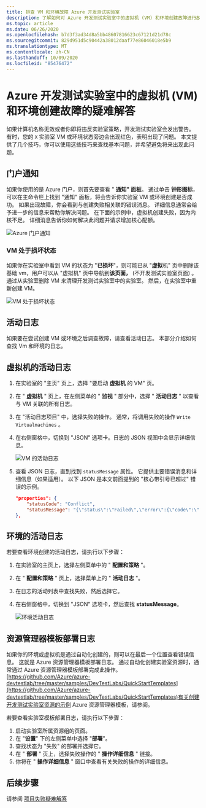 ```yaml
---
title: 排查 VM 和环境故障 Azure 开发测试实验室
description: 了解如何对 Azure 开发测试实验室中的虚拟机 (VM) 和环境创建故障进行故障排除。
ms.topic: article
ms.date: 06/26/2020
ms.openlocfilehash: b7d3f3ad34d8a5bb48607816623c67121d21d78c
ms.sourcegitcommit: 829d951d5c90442a38012daaf77e86046018e5b9
ms.translationtype: MT
ms.contentlocale: zh-CN
ms.lasthandoff: 10/09/2020
ms.locfileid: "85476472"
---
```

# <a name="troubleshoot-virtual-machine-vm-and-environment-creation-failures-in-azure-devtest-labs"></a>Azure 开发测试实验室中的虚拟机 (VM) 和环境创建故障的疑难解答
如果计算机名称无效或者你即将违反实验室策略，开发测试实验室会发出警告。 有时，您的 `X` 实验室 VM 或环境状态旁边会出现红色，表明出现了问题。  本文提供了几个技巧，你可以使用这些技巧来查找基本问题，并希望避免将来出现此问题。

## <a name="portal-notifications"></a>门户通知
如果你使用的是 Azure 门户，则首先要查看 " **通知" 面板**。  通过单击 **钟形图标**，可以在主命令栏上找到 "通知" 面板，将会告诉你实验室 VM 或环境创建是否成功。  如果出现故障，你会看到与创建失败相关联的错误消息。 详细信息通常会给予进一步的信息来帮助你解决问题。 在下面的示例中，虚拟机创建失败，因为内核不足。 详细消息告诉你如何解决此问题并请求增加核心配额。

![Azure 门户通知](./media/troubleshoot-vm-environment-creation-failures/portal-notification.png)

### <a name="vm-in-corruption-state"></a>VM 处于损坏状态
如果你在实验室中看到 VM 的状态为 "**已损坏**"，则可能已从 "**虚拟**机" 页中删除该基础 vm，用户可以从 "虚拟机" 页中导航到**该页面，** (不开发测试实验室页面) 。 通过从实验室删除 VM 来清理开发测试实验室中的实验室。 然后，在实验室中重新创建 VM。 

![VM 处于损坏状态](./media/troubleshoot-vm-environment-creation-failures/vm-corrupted-state.png)



## <a name="activity-logs"></a>活动日志
如果要在尝试创建 VM 或环境之后调查故障，请查看活动日志。 本部分介绍如何查找 Vm 和环境的日志。

## <a name="activity-logs-for-virtual-machines"></a>虚拟机的活动日志

1. 在实验室的 "主页" 页上，选择 "要启动 **虚拟机** 的 VM" 页。
2. 在 " **虚拟机** " 页上，在左侧菜单的 " **监视** " 部分中，选择 " **活动日志** " 以查看与 VM 关联的所有日志。
3. 在 "活动日志项目" 中，选择失败的操作。 通常，将调用失败的操作 `Write Virtualmachines` 。
4. 在右侧窗格中，切换到 "JSON" 选项卡。日志的 JSON 视图中会显示详细信息。

    ![VM 的活动日志](./media/troubleshoot-vm-environment-creation-failures/vm-activity-log.png)
5. 查看 JSON 日志，直到找到 `statusMessage` 属性。 它提供主要错误消息和详细信息（如果适用）。 以下 JSON 是本文前面提到的 "核心带引号已超过" 错误的示例。

    ```json
    "properties": {
        "statusCode": "Conflict",
        "statusMessage": "{\"status\":\"Failed\",\"error\":{\"code\":\"ResourceDeploymentFailure\",\"message\":\"The resource operation completed with terminal provisioning state 'Failed'.\",\"details\":[{\"code\":\"OperationNotAllowed\",\"message\":\"Operation results in exceeding quota limits of Core. Maximum allowed: 100, Current in use: 100, Additional requested: 8. Please read more about quota increase at https://aka.ms/corequotaincrease.\"}]}}",
    },
    ```

## <a name="activity-log-for-an-environment"></a>环境的活动日志

若要查看环境创建的活动日志，请执行以下步骤：

1. 在实验室的主页上，选择左侧菜单中的 " **配置和策略** "。
2. 在 " **配置和策略** " 页上，选择菜单上的 " **活动日志** "。
3. 在日志的活动列表中查找失败，然后选择它。
4. 在右侧窗格中，切换到 "JSON" 选项卡，然后查找 **statusMessage**。

    ![环境活动日志](./media/troubleshoot-vm-environment-creation-failures/envirionment-activity-log.png)

## <a name="resource-manager-template-deployment-logs"></a>资源管理器模板部署日志
如果你的环境或虚拟机是通过自动化创建的，则可以在最后一个位置查看错误信息。 这就是 Azure 资源管理器模板部署日志。 通过自动化创建实验室资源时，通常通过 Azure 资源管理器模板部署完成此操作。 [https://github.com/Azure/azure-devtestlab/tree/master/samples/DevTestLabs/QuickStartTemplates](https://github.com/Azure/azure-devtestlab/tree/master/samples/DevTestLabs/QuickStartTemplates)有关创建开发测试实验室资源的示例 Azure 资源管理器模板，请参阅。

若要查看实验室模板部署日志，请执行以下步骤：

1. 启动实验室所属资源组的页面。
2. 在 "**设置**" 下的左侧菜单中选择 "**部署**"。
3. 查找状态为 "失败" 的部署并选择它。
4. 在 " **部署** " 页上，选择失败操作的 " **操作详细信息** " 链接。
5. 你将在 " **操作详细信息** " 窗口中查看有关失败的操作的详细信息。

## <a name="next-steps"></a>后续步骤
请参阅 [项目失败疑难解答](devtest-lab-troubleshoot-artifact-failure.md)
